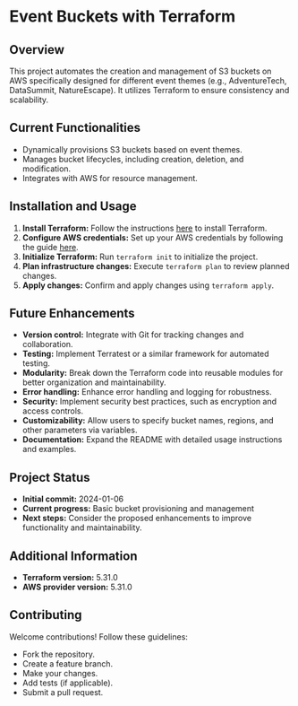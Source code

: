 # Event Buckets with Terraform

## Overview

This project automates the creation and management of S3 buckets on AWS specifically designed for different event themes (e.g., AdventureTech, DataSummit, NatureEscape). It utilizes Terraform to ensure consistency and scalability.

## Current Functionalities

- Dynamically provisions S3 buckets based on event themes.
- Manages bucket lifecycles, including creation, deletion, and modification.
- Integrates with AWS for resource management.

## Installation and Usage

1. **Install Terraform:** Follow the instructions [here](https://learn.hashicorp.com/tutorials/terraform/install-cli) to install Terraform.
2. **Configure AWS credentials:** Set up your AWS credentials by following the guide [here](https://docs.aws.amazon.com/cli/latest/userguide/cli-configure-quickstart.html).
3. **Initialize Terraform:** Run `terraform init` to initialize the project.
4. **Plan infrastructure changes:** Execute `terraform plan` to review planned changes.
5. **Apply changes:** Confirm and apply changes using `terraform apply`.

## Future Enhancements

- **Version control:** Integrate with Git for tracking changes and collaboration.
- **Testing:** Implement Terratest or a similar framework for automated testing.
- **Modularity:** Break down the Terraform code into reusable modules for better organization and maintainability.
- **Error handling:** Enhance error handling and logging for robustness.
- **Security:** Implement security best practices, such as encryption and access controls.
- **Customizability:** Allow users to specify bucket names, regions, and other parameters via variables.
- **Documentation:** Expand the README with detailed usage instructions and examples.

## Project Status

- **Initial commit:** 2024-01-06
- **Current progress:** Basic bucket provisioning and management
- **Next steps:** Consider the proposed enhancements to improve functionality and maintainability.

## Additional Information

- **Terraform version:** 5.31.0
- **AWS provider version:** 5.31.0

## Contributing

Welcome contributions! Follow these guidelines:
- Fork the repository.
- Create a feature branch.
- Make your changes.
- Add tests (if applicable).
- Submit a pull request.
